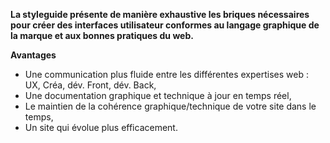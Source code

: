 **La styleguide présente de manière exhaustive les briques nécessaires pour créer des interfaces utilisateur conformes au langage graphique de la marque et aux bonnes pratiques du web.**

**Avantages**

- Une communication plus fluide entre les différentes expertises web : UX, Créa, dév. Front, dév. Back,
- Une documentation graphique et technique à jour en temps réel,
- Le maintien de la cohérence graphique/technique de votre site dans le temps,
- Un site qui évolue plus efficacement.

